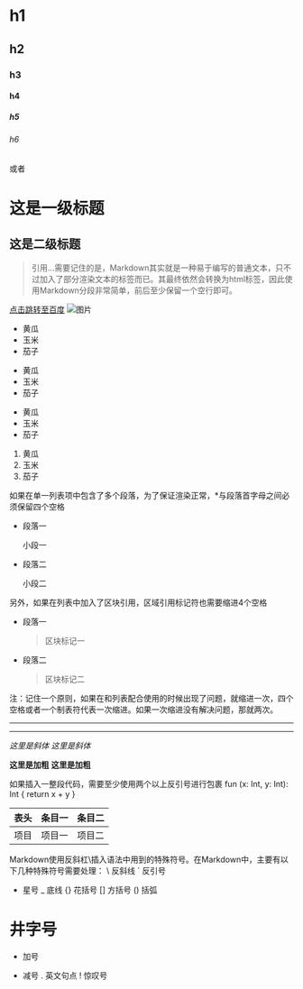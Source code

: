 # h1
## h2
### h3
#### h4
##### h5
###### h6
或者

这是一级标题
===
这是二级标题
---
> 引用...需要记住的是，Markdown其实就是一种易于编写的普通文本，只不过加入了部分渲染文本的标签而已。其最终依然会转换为html标签，因此使用Markdown分段非常简单，前后至少保留一个空行即可。

[点击跳转至百度](http://www.baidu.com)
![图片](https://upload-images.jianshu.io/upload_images/703764-605e3cc2ecb664f6.jpg?imageMogr2/auto-orient/strip%7CimageView2/2/w/1240)
* 黄瓜
* 玉米
* 茄子

+ 黄瓜
+ 玉米
+ 茄子

- 黄瓜
- 玉米
- 茄子

1. 黄瓜
2. 玉米
3. 茄子

如果在单一列表项中包含了多个段落，为了保证渲染正常，*与段落首字母之间必须保留四个空格
*    段落一

     小段一
*    段落二

     小段二
     
另外，如果在列表中加入了区块引用，区域引用标记符也需要缩进4个空格
* 段落一
    > 区块标记一
* 段落二
    > 区块标记二

注：记住一个原则，如果在和列表配合使用的时候出现了问题，就缩进一次，四个空格或者一个制表符代表一次缩进。如果一次缩进没有解决问题，那就两次。
***
---
*这里是斜体*
_这里是斜体_

**这里是加粗**
__这里是加粗__


如果插入一整段代码，需要至少使用两个以上反引号进行包裹
fun (x: Int, y: Int): Int {
  return x + y
}

表头|条目一|条目二
:---:|:---:|:---:
项目|项目一|项目二

Markdown使用反斜杠\插入语法中用到的特殊符号。在Markdown中，主要有以下几种特殊符号需要处理：
\   反斜线
`   反引号
*   星号
_   底线
{}  花括号
[]  方括号
()  括弧
#   井字号
+   加号
-   减号
.   英文句点
!   惊叹号
